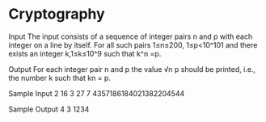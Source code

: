 # Cryptography

Input
The input consists of a sequence of integer pairs n and p with each integer on a line by itself. For all such pairs 
1≤n≤200, 1≤p<10^101 and there exists an integer k,1≤k≤10^9 such that k^n =p.

Output
For each integer pair n and p the value √n p should be printed, i.e., the number k such that kn = p. 

Sample Input
2
16
3
27
7
4357186184021382204544


Sample Output
4
3 1234
